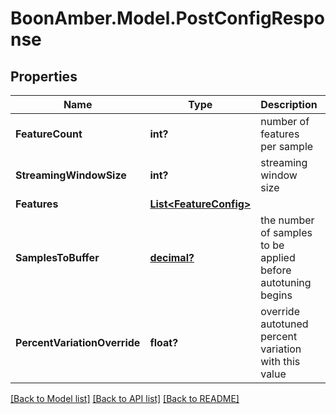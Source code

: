 # BoonAmber.Model.PostConfigResponse
## Properties

Name | Type | Description | Notes
------------ | ------------- | ------------- | -------------
**FeatureCount** | **int?** | number of features per sample | 
**StreamingWindowSize** | **int?** | streaming window size | 
**Features** | [**List&lt;FeatureConfig&gt;**](FeatureConfig.md) |  | [optional] 
**SamplesToBuffer** | [**decimal?**](BigDecimal.md) | the number of samples to be applied before autotuning begins | 
**PercentVariationOverride** | **float?** | override autotuned percent variation with this value | [optional] 

[[Back to Model list]](../README.md#documentation-for-models) [[Back to API list]](../README.md#documentation-for-api-endpoints) [[Back to README]](../README.md)

